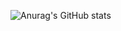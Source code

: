 ![Anurag's GitHub stats](https://github-readme-stats.vercel.app/api?username=Poketunes&show_icons=true&theme=chartreuse-dark)
